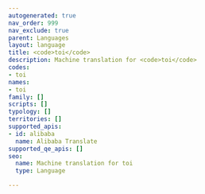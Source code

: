 ```yaml
---
autogenerated: true
nav_order: 999
nav_exclude: true
parent: Languages
layout: language
title: <code>toi</code>
description: Machine translation for <code>toi</code>
codes:
- toi
names:
- toi
family: []
scripts: []
typology: []
territories: []
supported_apis:
- id: alibaba
  name: Alibaba Translate
supported_qe_apis: []
seo:
  name: Machine translation for toi
  type: Language

---
```


